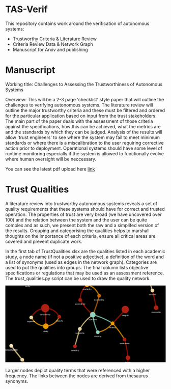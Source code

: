 # TAS-Verif

This repository contains work around the verification of autonomous systems:
- Trustworthy Criteria & Literature Review
- Criteria Review Data & Network Graph
- Manuscript for Arxiv and publishing

# Manuscript

Working title:
Challenges to Assessing the Trustworthiness of Autonomous Systems

Overview:
This will be a 2-3 page 'checklist' style paper that will outline the challenges to verifying autonomous systems. The literature review will outline the major trustworthy criteria and these must be filtered and ordered for the particular application based on input from the trust stakeholders. The main part of the paper deals with the assessment of those criteria against the specifications, how this can be achieved, what the metrics are and the standards by which they can be judged. Analysis of the results will allow 'trust engineers' to see where the system may fail to meet minimum standards or where there is a miscalibration to the user requiring corrective action prior to deployment. Operational systems should have some level of runtime monitoring especially if the system is allowed to functionally evolve where human oversight will be neccessary.

You can see the latest pdf upload here [link](manuscript/arxiv)

# Trust Qualities

A literature review into trustworthy autonomous systems reveals a set of quality requirements that these systems should have for correct and trusted operation. The properties of trust are very broad (we have uncovered over 100) and the relation between the system and the user can be quite complex and as such, we present both the raw and a simplifed version of the results. Grouping and categorising the qualities helps to marshall thoughts on the importance of each criteria, ensure all critical areas are covered and prevent duplicate work.

In the first tab of TrustQualities.xlsx are the qualities listed in each academic study, a node name (if not a positive adjective), a definition of the word and a list of synonyms (used as edges in the network graph). Categories are used to put the qualities into groups. The final column lists objective specifications or regulations that may be used as an assessment reference. The trust_qualities.py script can be used to draw the quality network.

![](trust_net_clip.png)

Larger nodes depict quality terms that were referenced with a higher frequency. The links between the nodes are derived from thesaurus synonyms.
